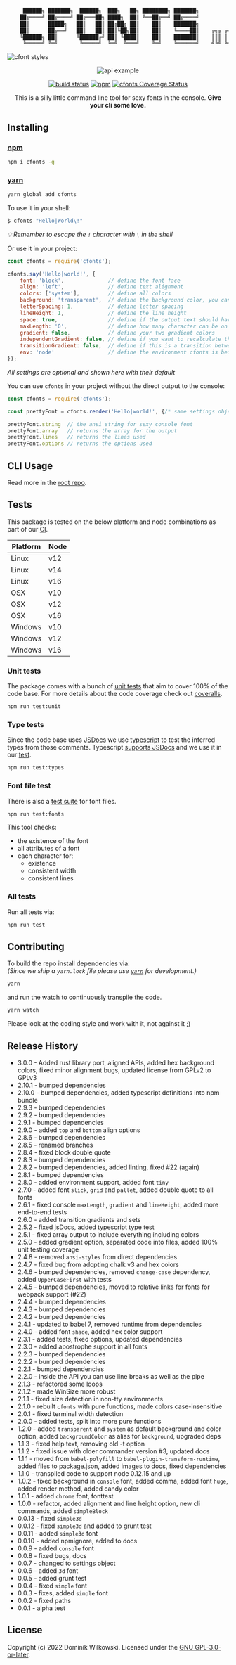 ```sh
     ██████╗ ███████╗  ██████╗  ███╗   ██╗ ████████╗ ███████╗
    ██╔════╝ ██╔════╝ ██╔═══██╗ ████╗  ██║ ╚══██╔══╝ ██╔════╝
    ██║      █████╗   ██║   ██║ ██╔██╗ ██║    ██║    ███████╗
    ██║      ██╔══╝   ██║   ██║ ██║╚██╗██║    ██║    ╚════██║    ╔╗╔ ╔═╗ ╔╦╗ ╔═╗  ╦ ╔═╗
    ╚██████╗ ██║      ╚██████╔╝ ██║ ╚████║    ██║    ███████║    ║║║ ║ ║  ║║ ║╣   ║ ╚═╗
     ╚═════╝ ╚═╝       ╚═════╝  ╚═╝  ╚═══╝    ╚═╝    ╚══════╝    ╝╚╝ ╚═╝ ═╩╝ ╚═╝ ╚╝ ╚═╝
```

![cfont styles](../img/example1.png)

<p align="center"><img src="../img/example2.png" alt="api example"></p>
<p align="center">
	<a href="https://github.com/dominikwilkowski/cfonts/actions/workflows/testing.yml"><img src="https://github.com/dominikwilkowski/cfonts/actions/workflows/testing.yml/badge.svg" alt="build status"></a>
	<a href="https://www.npmjs.com/package/cfonts"><img alt="npm" src="https://img.shields.io/npm/v/cfonts"></a>
	<a href='https://coveralls.io/github/dominikwilkowski/cfonts?branch=released'><img src='https://coveralls.io/repos/github/dominikwilkowski/cfonts/badge.svg?branch=released' alt='cfonts Coverage Status' /></a>
</p>

<p align="center">This is a silly little command line tool for sexy fonts in the console. <strong>Give your cli some love.</strong></p>

## Installing

### [npm](https://www.npmjs.com/package/cfonts)

```sh
npm i cfonts -g
```

### [yarn](https://yarnpkg.com/package/cfonts)

```sh
yarn global add cfonts
```

To use it in your shell:

```sh
$ cfonts "Hello|World\!"
```

_💡  Remember to escape the `!` character with `\` in the shell_

Or use it in your project:

```js
const cfonts = require('cfonts');

cfonts.say('Hello|world!', {
	font: 'block',              // define the font face
	align: 'left',              // define text alignment
	colors: ['system'],         // define all colors
	background: 'transparent',  // define the background color, you can also use `backgroundColor` here as key
	letterSpacing: 1,           // define letter spacing
	lineHeight: 1,              // define the line height
	space: true,                // define if the output text should have empty lines on top and on the bottom
	maxLength: '0',             // define how many character can be on one line
	gradient: false,            // define your two gradient colors
	independentGradient: false, // define if you want to recalculate the gradient for each new line
	transitionGradient: false,  // define if this is a transition between colors directly
	env: 'node'                 // define the environment cfonts is being executed in
});
```

_All settings are optional and shown here with their default_

You can use `cfonts` in your project without the direct output to the console:

```js
const cfonts = require('cfonts');

const prettyFont = cfonts.render('Hello|world!', {/* same settings object as above */});

prettyFont.string  // the ansi string for sexy console font
prettyFont.array   // returns the array for the output
prettyFont.lines   // returns the lines used
prettyFont.options // returns the options used
```


## CLI Usage

Read more in the [root repo](../).


## Tests

This package is tested on the below platform and node combinations as part of our [CI](https://github.com/dominikwilkowski/cfonts/tree/released/.github/workflows/testing.yml).

| Platform | Node |
|----------|------|
| Linux    | v12  |
| Linux    | v14  |
| Linux    | v16  |
| OSX      | v10  |
| OSX      | v12  |
| OSX      | v16  |
| Windows  | v10  |
| Windows  | v12  |
| Windows  | v16  |

### Unit tests

The package comes with a bunch of [unit tests](https://github.com/dominikwilkowski/cfonts/tree/released/test/unit) that aim to cover 100% of the code base.
For more details about the code coverage check out [coveralls](https://coveralls.io/github/dominikwilkowski/cfonts?branch=released).

```sh
npm run test:unit
```

### Type tests

Since the code base uses [JSDocs](https://jsdoc.app/) we use [typescript](https://www.typescriptlang.org/) to test the inferred types from those comments.
Typescript [supports JSDocs](https://www.typescriptlang.org/docs/handbook/type-checking-javascript-files.html#supported-jsdoc) and we use it in our
[test](https://github.com/dominikwilkowski/cfonts/blob/released/nodejs/package.json#L37).

```sh
npm run test:types
```

### Font file test

There is also a [test suite](https://github.com/dominikwilkowski/cfonts/blob/released/nodejs/test/fonttest.js) for font files.

```sh
npm run test:fonts
```

This tool checks:
- the existence of the font
- all attributes of a font
- each character for:
	- existence
	- consistent width
	- consistent lines

### All tests

Run all tests via:

```sh
npm run test
```


## Contributing

To build the repo install dependencies via:  
_(Since we ship a `yarn.lock` file please use [`yarn`](https://yarnpkg.com/) for development.)_

```sh
yarn
```

and run the watch to continuously transpile the code.

```sh
yarn watch
```

Please look at the coding style and work with it, not against it ;)


## Release History

* 3.0.0  -  Added rust library port, aligned APIs, added hex background colors, fixed minor alignment bugs, updated license from GPLv2 to GPLv3
* 2.10.1 -  bumped dependencies
* 2.10.0 -  bumped dependencies, added typescript definitions into npm bundle
* 2.9.3  -  bumped dependencies
* 2.9.2  -  bumped dependencies
* 2.9.1  -  bumped dependencies
* 2.9.0  -  added `top` and `bottom` align options
* 2.8.6  -  bumped dependencies
* 2.8.5  -  renamed branches
* 2.8.4  -  fixed block double quote
* 2.8.3  -  bumped dependencies
* 2.8.2  -  bumped dependencies, added linting, fixed #22 (again)
* 2.8.1  -  bumped dependencies
* 2.8.0  -  added environment support, added font `tiny`
* 2.7.0  -  added font `slick`, `grid` and `pallet`, added double quote to all fonts
* 2.6.1  -  fixed console `maxLength`, `gradient` and `lineHeight`, added more end-to-end tests
* 2.6.0  -  added transition gradients and sets
* 2.5.2  -  fixed jsDocs, added typescript type test
* 2.5.1  -  fixed array output to include everything including colors
* 2.5.0  -  added gradient option, separated code into files, added 100% unit testing coverage
* 2.4.8  -  removed `ansi-styles` from direct dependencies
* 2.4.7  -  fixed bug from adopting chalk v3 and hex colors
* 2.4.6  -  bumped dependencies, removed `change-case` dependency, added `UpperCaseFirst` with tests
* 2.4.5  -  bumped dependencies, moved to relative links for fonts for webpack support (#22)
* 2.4.4  -  bumped dependencies
* 2.4.3  -  bumped dependencies
* 2.4.2  -  bumped dependencies
* 2.4.1  -  updated to babel 7, removed runtime from dependencies
* 2.4.0  -  added font `shade`, added hex color support
* 2.3.1  -  added tests, fixed options, updated dependencies
* 2.3.0  -  added apostrophe support in all fonts
* 2.2.3  -  bumped dependencies
* 2.2.2  -  bumped dependencies
* 2.2.1  -  bumped dependencies
* 2.2.0  -  inside the API you can use line breaks as well as the pipe
* 2.1.3  -  refactored some loops
* 2.1.2  -  made WinSize more robust
* 2.1.1  -  fixed size detection in non-tty environments
* 2.1.0  -  rebuilt `cfonts` with pure functions, made colors case-insensitive
* 2.0.1  -  fixed terminal width detection
* 2.0.0  -  added tests, split into more pure functions
* 1.2.0  -  added `transparent` and `system` as default background and color option, added `backgroundColor` as alias for `background`, upgraded deps
* 1.1.3  -  fixed help text, removing old -t option
* 1.1.2  -  fixed issue with older commander version #3, updated docs
* 1.1.1  -  moved from `babel-polyfill` to `babel-plugin-transform-runtime`, added files to package.json, added images to docs, fixed dependencies
* 1.1.0  -  transpiled code to support node 0.12.15 and up
* 1.0.2  -  fixed background in `console` font, added comma, added font `huge`, added render method, added candy color
* 1.0.1  -  added `chrome` font, fonttest
* 1.0.0  -  refactor, added alignment and line height option, new cli commands, added `simpleBlock`
* 0.0.13 -  fixed `simple3d`
* 0.0.12 -  fixed `simple3d` and added to grunt test
* 0.0.11 -  added `simple3d` font
* 0.0.10 -  added npmignore, added to docs
* 0.0.9  -  added `console` font
* 0.0.8  -  fixed bugs, docs
* 0.0.7  -  changed to settings object
* 0.0.6  -  added `3d` font
* 0.0.5  -  added grunt test
* 0.0.4  -  fixed `simple` font
* 0.0.3  -  fixes, added `simple` font
* 0.0.2  -  fixed paths
* 0.0.1  -  alpha test


## License

Copyright (c) 2022 Dominik Wilkowski.
Licensed under the [GNU GPL-3.0-or-later](https://github.com/dominikwilkowski/cfonts/blob/released/LICENSE).
